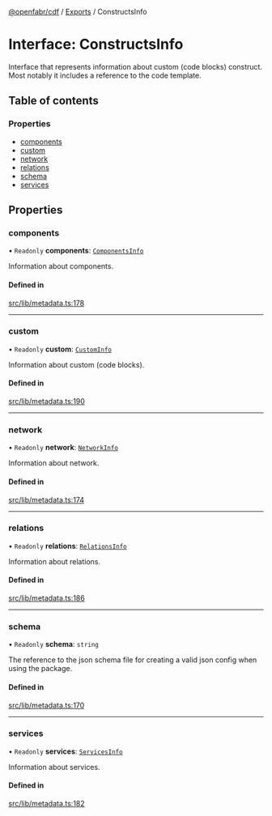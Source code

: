 [@openfabr/cdf](../README.md) / [Exports](../modules.md) / ConstructsInfo

# Interface: ConstructsInfo

Interface that represents information about custom (code blocks) construct.
Most notably it includes a reference to the code template.

## Table of contents

### Properties

- [components](ConstructsInfo.md#components)
- [custom](ConstructsInfo.md#custom)
- [network](ConstructsInfo.md#network)
- [relations](ConstructsInfo.md#relations)
- [schema](ConstructsInfo.md#schema)
- [services](ConstructsInfo.md#services)

## Properties

### components

• `Readonly` **components**: [`ComponentsInfo`](ComponentsInfo.md)

Information about components.

#### Defined in

[src/lib/metadata.ts:178](https://github.com/openfabr/cdf/blob/8dc07b3/core/typescript/src/lib/metadata.ts#L178)

___

### custom

• `Readonly` **custom**: [`CustomInfo`](CustomInfo.md)

Information about custom (code blocks).

#### Defined in

[src/lib/metadata.ts:190](https://github.com/openfabr/cdf/blob/8dc07b3/core/typescript/src/lib/metadata.ts#L190)

___

### network

• `Readonly` **network**: [`NetworkInfo`](NetworkInfo.md)

Information about network.

#### Defined in

[src/lib/metadata.ts:174](https://github.com/openfabr/cdf/blob/8dc07b3/core/typescript/src/lib/metadata.ts#L174)

___

### relations

• `Readonly` **relations**: [`RelationsInfo`](RelationsInfo.md)

Information about relations.

#### Defined in

[src/lib/metadata.ts:186](https://github.com/openfabr/cdf/blob/8dc07b3/core/typescript/src/lib/metadata.ts#L186)

___

### schema

• `Readonly` **schema**: `string`

The reference to the json schema file for creating a valid json config when using the package.

#### Defined in

[src/lib/metadata.ts:170](https://github.com/openfabr/cdf/blob/8dc07b3/core/typescript/src/lib/metadata.ts#L170)

___

### services

• `Readonly` **services**: [`ServicesInfo`](ServicesInfo.md)

Information about services.

#### Defined in

[src/lib/metadata.ts:182](https://github.com/openfabr/cdf/blob/8dc07b3/core/typescript/src/lib/metadata.ts#L182)
